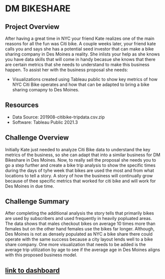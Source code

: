 # DM BIKESHARE

## Project Overview
After having a great time in NYC your friend Kate realizes one of the main reasons for all the fun was Citi bike. A couple weeks later, your friend kate calls you and says she has a potential seed investor that can make a bike sharing company in Des Moines a reality. She inlists your help as she knows you have data skills that will come in handy becasue she knows that there are certain metrics that she needs to understand to make this business happen. To assist her with the business proposal she needs:  

- Visualizations created using Tableau public to show key metrics of how NYC Citi Bike operates and how that can be adapted to bring a bike sharing comapny to Des Moines. 

## Resources 
- Data Source: 201908-citibike-tripdata.csv.zip
- Software: Tableau Public 2021.3

## Challenge Overview 
Initially Kate just needed to analyze Citi Bike data to understand the key metrics of the business, so she can adapt that into a similar business for DM Bikeshare in Des Moines. Now, to really sell the proposal she needs you to go a step further and create a bike trip analysis to show the specific times during the days of tyhe week that bikes are used the most and from what locations to tell a story. A story of how the business will continually grow because of thee specific metrics that worked for citi bike and will work for Des Moines in due time. 

## Challenge Summary
After completing the additional analysis the story tells that primarily bikes are used by subscribers and used frequently in heavily popluated areas. The data shows that males checkout bikes on average 10 times more than females but on the other hand females use the bikes far longer. Although, Des Moines is not as densely populated as NYC a bike share there could operate with the same success because a city layout lends well to a bike share company. One more visualization that needs to be added is the average trip utilization by age to see if the average age in Des Moines aligns with this proposed business model. 

## [link to dashboard](https://public.tableau.com/app/profile/david.aduaka6887/viz/NYCCitibikeAnalysis_16320940924270/Story1?publish=yes)
